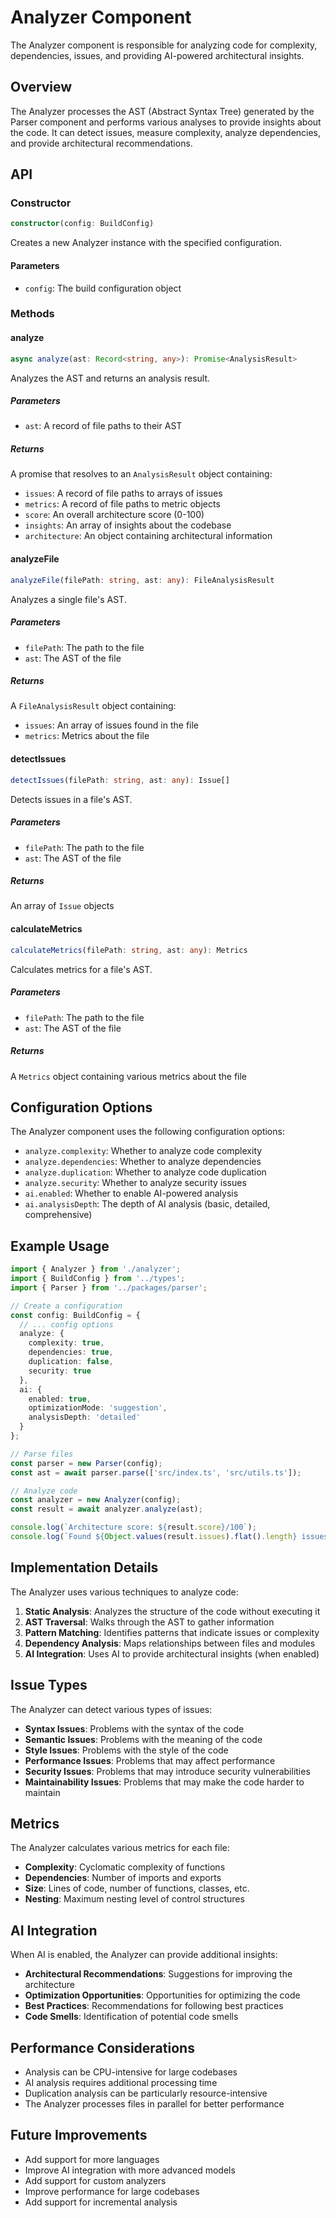 # Analyzer Component

The Analyzer component is responsible for analyzing code for complexity, dependencies, issues, and providing AI-powered architectural insights.

## Overview

The Analyzer processes the AST (Abstract Syntax Tree) generated by the Parser component and performs various analyses to provide insights about the code. It can detect issues, measure complexity, analyze dependencies, and provide architectural recommendations.

## API

### Constructor

```typescript
constructor(config: BuildConfig)
```

Creates a new Analyzer instance with the specified configuration.

#### Parameters

- `config`: The build configuration object

### Methods

#### analyze

```typescript
async analyze(ast: Record<string, any>): Promise<AnalysisResult>
```

Analyzes the AST and returns an analysis result.

##### Parameters

- `ast`: A record of file paths to their AST

##### Returns

A promise that resolves to an `AnalysisResult` object containing:
- `issues`: A record of file paths to arrays of issues
- `metrics`: A record of file paths to metric objects
- `score`: An overall architecture score (0-100)
- `insights`: An array of insights about the codebase
- `architecture`: An object containing architectural information

#### analyzeFile

```typescript
analyzeFile(filePath: string, ast: any): FileAnalysisResult
```

Analyzes a single file's AST.

##### Parameters

- `filePath`: The path to the file
- `ast`: The AST of the file

##### Returns

A `FileAnalysisResult` object containing:
- `issues`: An array of issues found in the file
- `metrics`: Metrics about the file

#### detectIssues

```typescript
detectIssues(filePath: string, ast: any): Issue[]
```

Detects issues in a file's AST.

##### Parameters

- `filePath`: The path to the file
- `ast`: The AST of the file

##### Returns

An array of `Issue` objects

#### calculateMetrics

```typescript
calculateMetrics(filePath: string, ast: any): Metrics
```

Calculates metrics for a file's AST.

##### Parameters

- `filePath`: The path to the file
- `ast`: The AST of the file

##### Returns

A `Metrics` object containing various metrics about the file

## Configuration Options

The Analyzer component uses the following configuration options:

- `analyze.complexity`: Whether to analyze code complexity
- `analyze.dependencies`: Whether to analyze dependencies
- `analyze.duplication`: Whether to analyze code duplication
- `analyze.security`: Whether to analyze security issues
- `ai.enabled`: Whether to enable AI-powered analysis
- `ai.analysisDepth`: The depth of AI analysis (basic, detailed, comprehensive)

## Example Usage

```typescript
import { Analyzer } from './analyzer';
import { BuildConfig } from '../types';
import { Parser } from '../packages/parser';

// Create a configuration
const config: BuildConfig = {
  // ... config options
  analyze: {
    complexity: true,
    dependencies: true,
    duplication: false,
    security: true
  },
  ai: {
    enabled: true,
    optimizationMode: 'suggestion',
    analysisDepth: 'detailed'
  }
};

// Parse files
const parser = new Parser(config);
const ast = await parser.parse(['src/index.ts', 'src/utils.ts']);

// Analyze code
const analyzer = new Analyzer(config);
const result = await analyzer.analyze(ast);

console.log(`Architecture score: ${result.score}/100`);
console.log(`Found ${Object.values(result.issues).flat().length} issues`);
```

## Implementation Details

The Analyzer uses various techniques to analyze code:

1. **Static Analysis**: Analyzes the structure of the code without executing it
2. **AST Traversal**: Walks through the AST to gather information
3. **Pattern Matching**: Identifies patterns that indicate issues or complexity
4. **Dependency Analysis**: Maps relationships between files and modules
5. **AI Integration**: Uses AI to provide architectural insights (when enabled)

## Issue Types

The Analyzer can detect various types of issues:

- **Syntax Issues**: Problems with the syntax of the code
- **Semantic Issues**: Problems with the meaning of the code
- **Style Issues**: Problems with the style of the code
- **Performance Issues**: Problems that may affect performance
- **Security Issues**: Problems that may introduce security vulnerabilities
- **Maintainability Issues**: Problems that may make the code harder to maintain

## Metrics

The Analyzer calculates various metrics for each file:

- **Complexity**: Cyclomatic complexity of functions
- **Dependencies**: Number of imports and exports
- **Size**: Lines of code, number of functions, classes, etc.
- **Nesting**: Maximum nesting level of control structures

## AI Integration

When AI is enabled, the Analyzer can provide additional insights:

- **Architectural Recommendations**: Suggestions for improving the architecture
- **Optimization Opportunities**: Opportunities for optimizing the code
- **Best Practices**: Recommendations for following best practices
- **Code Smells**: Identification of potential code smells

## Performance Considerations

- Analysis can be CPU-intensive for large codebases
- AI analysis requires additional processing time
- Duplication analysis can be particularly resource-intensive
- The Analyzer processes files in parallel for better performance

## Future Improvements

- Add support for more languages
- Improve AI integration with more advanced models
- Add support for custom analyzers
- Improve performance for large codebases
- Add support for incremental analysis
